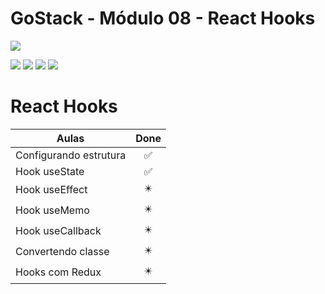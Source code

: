 # GoStack - Módulo 08 - React Hooks

![](https://hotmart.s3.amazonaws.com/product_contents/5bfd4a97-5e39-4c99-a871-8d3e969769cc/Course_Image01_580x320.jpg)

![](https://img.shields.io/github/stars/newerton/gostack-modulo08.svg) ![](https://img.shields.io/github/forks/newerton/gostack-modulo08.svg) ![](https://img.shields.io/github/issues/newerton/gostack-modulo08.svg) ![](https://img.shields.io/github/license/newerton/gostack-modulo08.svg)

# React Hooks

| Aulas                  |            Done            |
| ---------------------- | :------------------------: |
| Configurando estrutura |     :white_check_mark:     |
| Hook useState          |     :white_check_mark:     |
| Hook useEffect         | :eight_pointed_black_star: |
| Hook useMemo           | :eight_pointed_black_star: |
| Hook useCallback       | :eight_pointed_black_star: |
| Convertendo classe     | :eight_pointed_black_star: |
| Hooks com Redux        | :eight_pointed_black_star: |
